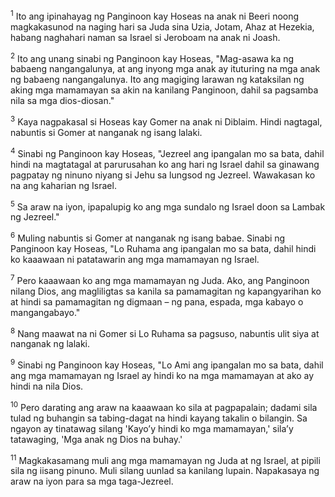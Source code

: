 <sup>1</sup>
Ito ang ipinahayag ng Panginoon kay Hoseas na anak ni Beeri noong magkakasunod na naging hari sa Juda sina Uzia, Jotam, Ahaz at Hezekia, habang naghahari naman sa Israel si Jeroboam na anak ni Joash.

<sup>2</sup>
Ito ang unang sinabi ng Panginoon kay Hoseas, "Mag-asawa ka ng babaeng nangangalunya, at ang inyong mga anak ay ituturing na mga anak ng babaeng nangangalunya. Ito ang magiging larawan ng kataksilan ng aking mga mamamayan sa akin na kanilang Panginoon, dahil sa pagsamba nila sa mga dios-diosan." 

<sup>3</sup>
Kaya nagpakasal si Hoseas kay Gomer na anak ni Diblaim. Hindi nagtagal, nabuntis si Gomer at nanganak ng isang lalaki. 

<sup>4</sup>
Sinabi ng Panginoon kay Hoseas, "Jezreel ang ipangalan mo sa bata, dahil hindi na magtatagal at parurusahan ko ang hari ng Israel dahil sa ginawang pagpatay ng ninuno niyang si Jehu sa lungsod ng Jezreel. Wawakasan ko na ang kaharian ng Israel. 

<sup>5</sup>
Sa araw na iyon, ipapalupig ko ang mga sundalo ng Israel doon sa Lambak ng Jezreel." 

<sup>6</sup>
Muling nabuntis si Gomer at nanganak ng isang babae. Sinabi ng Panginoon kay Hoseas, "Lo Ruhama ang ipangalan mo sa bata, dahil hindi ko kaaawaan ni patatawarin ang mga mamamayan ng Israel. 

<sup>7</sup>
Pero kaaawaan ko ang mga mamamayan ng Juda. Ako, ang Panginoon nilang Dios, ang magliligtas sa kanila sa pamamagitan ng kapangyarihan ko at hindi sa pamamagitan ng digmaan – ng pana, espada, mga kabayo o mangangabayo." 

<sup>8</sup>
Nang maawat na ni Gomer si Lo Ruhama sa pagsuso, nabuntis ulit siya at nanganak ng lalaki. 

<sup>9</sup>
Sinabi ng Panginoon kay Hoseas, "Lo Ami ang ipangalan mo sa bata, dahil ang mga mamamayan ng Israel ay hindi ko na mga mamamayan at ako ay hindi na nila Dios. 

<sup>10</sup>
Pero darating ang araw na kaaawaan ko sila at pagpapalain; dadami sila tulad ng buhangin sa tabing-dagat na hindi kayang takalin o bilangin. Sa ngayon ay tinatawag silang 'Kayoʼy hindi ko mga mamamayan,' silaʼy tatawaging, 'Mga anak ng Dios na buhay.' 

<sup>11</sup>
Magkakasamang muli ang mga mamamayan ng Juda at ng Israel, at pipili sila ng iisang pinuno. Muli silang uunlad sa kanilang lupain. Napakasaya ng araw na iyon para sa mga taga-Jezreel.